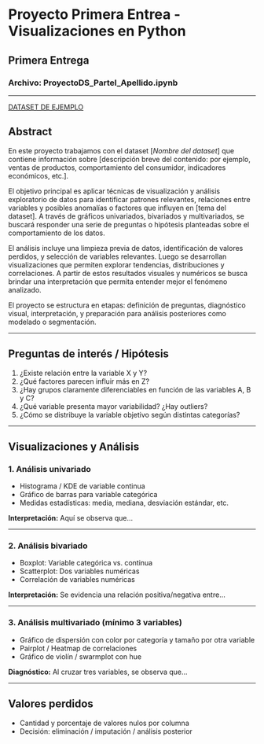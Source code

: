 # Proyecto Primera Entrea - Visualizaciones en Python  
## Primera Entrega  
### Archivo: ProyectoDS_ParteI_Apellido.ipynb

---

[DATASET DE EJEMPLO](https://datos.gob.ar/)

## Abstract

En este proyecto trabajamos con el dataset [*Nombre del dataset*] que contiene información sobre [descripción breve del contenido: por ejemplo, ventas de productos, comportamiento del consumidor, indicadores económicos, etc.].

El objetivo principal es aplicar técnicas de visualización y análisis exploratorio de datos para identificar patrones relevantes, relaciones entre variables y posibles anomalías o factores que influyen en [tema del dataset]. A través de gráficos univariados, bivariados y multivariados, se buscará responder una serie de preguntas o hipótesis planteadas sobre el comportamiento de los datos.

El análisis incluye una limpieza previa de datos, identificación de valores perdidos, y selección de variables relevantes. Luego se desarrollan visualizaciones que permiten explorar tendencias, distribuciones y correlaciones. A partir de estos resultados visuales y numéricos se busca brindar una interpretación que permita entender mejor el fenómeno analizado.

El proyecto se estructura en etapas: definición de preguntas, diagnóstico visual, interpretación, y preparación para análisis posteriores como modelado o segmentación.

---

## Preguntas de interés / Hipótesis

1. ¿Existe relación entre la variable X y Y?
2. ¿Qué factores parecen influir más en Z?
3. ¿Hay grupos claramente diferenciables en función de las variables A, B y C?
4. ¿Qué variable presenta mayor variabilidad? ¿Hay outliers?
5. ¿Cómo se distribuye la variable objetivo según distintas categorías?

---

##  Visualizaciones y Análisis

### 1. Análisis univariado

- Histograma / KDE de variable continua  
- Gráfico de barras para variable categórica  
- Medidas estadísticas: media, mediana, desviación estándar, etc.

 **Interpretación:** Aquí se observa que…

---

### 2. Análisis bivariado

- Boxplot: Variable categórica vs. continua  
- Scatterplot: Dos variables numéricas  
- Correlación de variables numéricas

 **Interpretación:** Se evidencia una relación positiva/negativa entre...

---

### 3. Análisis multivariado (mínimo 3 variables)

- Gráfico de dispersión con color por categoría y tamaño por otra variable  
- Pairplot / Heatmap de correlaciones  
- Gráfico de violín / swarmplot con hue

 **Diagnóstico:** Al cruzar tres variables, se observa que...

---

## Valores perdidos

- Cantidad y porcentaje de valores nulos por columna
- Decisión: eliminación / imputación / análisis posterior
